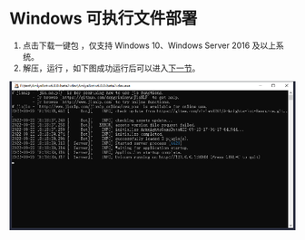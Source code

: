 <script setup>
import download from '../../../components/download.vue'
</script>

# Windows 可执行文件部署

1. 点击下载一键包 <download version="win32" />，仅支持 Windows 10、Windows Server 2016 及以上系统。
2. 解压，运行 <download version="win32" showExeName />，如下图成功运行后可以进入[下一节](/guide/deploy/console/)。

![img.png](../../../assets/deploy/running.png)
